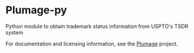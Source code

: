 Plumage-py
==========

Python module to obtain trademark status information from USPTO's TSDR system

For documentation and licensing information, see the [Plumage](https://github.com/codingatty/Plumage) project.

